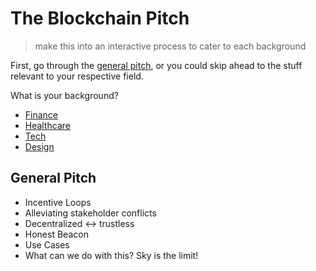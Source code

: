 # The Blockchain Pitch

> make this into an interactive process to cater to each background

First, go through the [general pitch](#general), or you could skip ahead to the stuff relevant to your respective field.

What is your background?
* [Finance](#finance)
* [Healthcare](#healthcare)
* [Tech](#tech)
* [Design](#design)

## General Pitch <a name="general"></a>

* Incentive Loops
* Alleviating stakeholder conflicts
* Decentralized <-> trustless
* Honest Beacon
* Use Cases
* What can we do with this? Sky is the limit!
